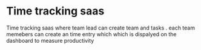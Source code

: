 # Time tracking saas 

Time tracking saas where team lead can create team and tasks . each team memebers can create an time entry which
which is dispalyed on the dashboard to measure productivity
